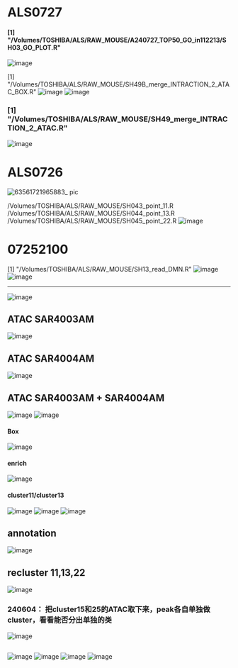 # ALS0727
#### [1] "/Volumes/TOSHIBA/ALS/RAW_MOUSE/A240727_TOP50_GO_in112213/SH03_GO_PLOT.R"
![image](https://github.com/user-attachments/assets/3d9904f3-7df2-45aa-a973-ec6d248b7a70)






[1] "/Volumes/TOSHIBA/ALS/RAW_MOUSE/SH49B_merge_INTRACTION_2_ATAC_BOX.R"
![image](https://github.com/user-attachments/assets/e0a25f0f-4580-42bb-aa9d-0975835c24b6)
![image](https://github.com/user-attachments/assets/ae8dc1cb-a6b1-438c-808a-6b99d9d6d2e0)




###  [1] "/Volumes/TOSHIBA/ALS/RAW_MOUSE/SH49_merge_INTRACTION_2_ATAC.R"

![image](https://github.com/user-attachments/assets/ee200a8a-7536-4614-b12a-c687c731a6ef)



# ALS0726
![63561721965883_ pic](https://github.com/user-attachments/assets/01d3df49-7c0c-4053-8e9f-fa85bca52f69)

/Volumes/TOSHIBA/ALS/RAW_MOUSE/SH043_point_11.R
/Volumes/TOSHIBA/ALS/RAW_MOUSE/SH044_point_13.R
/Volumes/TOSHIBA/ALS/RAW_MOUSE/SH045_point_22.R
![image](https://github.com/user-attachments/assets/e565132b-15f0-4ec5-bc85-8a6aac7a78fb)


# 07252100
[1] "/Volumes/TOSHIBA/ALS/RAW_MOUSE/SH13_read_DMN.R"
![image](https://github.com/user-attachments/assets/6c40320b-7591-42a7-921a-8250ef0cade9)
![image](https://github.com/user-attachments/assets/209c422c-46d8-4dc0-99ae-05d7a9c8061b)

---
![image](https://github.com/user-attachments/assets/6f1098da-25b2-48d7-ac23-1aa7274974a8)

## ATAC SAR4003AM 

![image](https://github.com/user-attachments/assets/fa388025-696f-497c-988d-2b9e9c52ff6a)


##  ATAC SAR4004AM 
![image](https://github.com/user-attachments/assets/58c6c2b0-c2bc-4e18-86fd-dc9c2181b9eb)


##  ATAC SAR4003AM + SAR4004AM 
![image](https://github.com/user-attachments/assets/ccfeed0f-c42d-488e-a9f2-5dfb0df8f06a)
![image](https://github.com/user-attachments/assets/dacf85f0-d541-411a-9490-135e7bf34c7d)

#### Box
![image](https://github.com/user-attachments/assets/35f60ab8-ab76-4f40-86db-8c9d584776d2)

#### enrich
![image](https://github.com/user-attachments/assets/7d9b0ecc-d57c-4dd0-98f6-798c49d65157)

#### cluster11/cluster13
![image](https://github.com/user-attachments/assets/67ad7c6a-b31d-4b4d-b2c9-16a00f37f5f6)
![image](https://github.com/user-attachments/assets/82a13af7-3401-47bb-9dfd-f531bf811bb7)
![image](https://github.com/user-attachments/assets/ada8f35c-632e-4eca-a242-411a597137f3)

## annotation 

![image](https://github.com/user-attachments/assets/0f97aa23-478d-43d0-92cd-31362d815437)

## recluster 11,13,22
![image](https://github.com/user-attachments/assets/5e0a7721-0dbe-44ae-9875-39fa899fb701)

### 240604： 把cluster15和25的ATAC取下来，peak各自单独做cluster，看看能否分出单独的类
![image](https://github.com/user-attachments/assets/a69ee97a-3f97-40c0-ab0b-f23fdccba872)

## 
![image](https://github.com/user-attachments/assets/90b8560a-cebd-4a96-a9d4-6f8bf1110cd7)
![image](https://github.com/user-attachments/assets/cde5b60a-85c3-4d8e-8240-f47dcb0cd67c)
![image](https://github.com/user-attachments/assets/72a2d7f4-f5d7-4e51-a576-10908f88498f)
![image](https://github.com/user-attachments/assets/b65894e4-68df-445e-ab68-6b391b0ac9b2)
